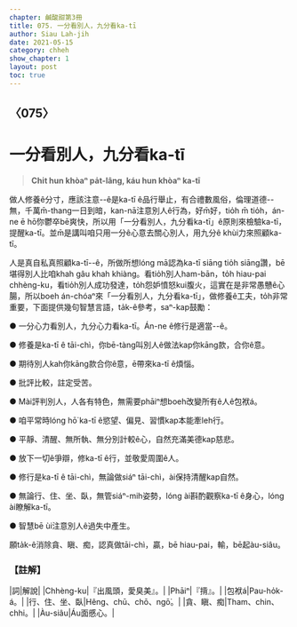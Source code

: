```yaml
---
chapter: 鹹酸甜第3冊
title: 075. 一分看別人，九分看ka-tī
author: Siau Lah-jih
date: 2021-05-15
category: chheh
show_chapter: 1
layout: post
toc: true
---
```


## 〈075〉
# 一分看別人，九分看ka-tī
> **Chi̍t hun khòaⁿ pa̍t-lâng, káu hun khòaⁿ ka-tī**
 
做人修養ê分寸，應該注意--ê是ka-tī ê品行舉止，有合禮數風俗，倫理道德--無，千萬m̄-thang一日到暗，kan-nā注意別人ê行為，好m̄好，tio̍h m̄ tio̍h，án-ne ē hō͘你鬱卒bē爽快，所以用「一分看別人，九分看ka-tī」ê原則來檢驗ka-tī，提醒ka-tī。並m̄是講叫咱只用一分ê心意去關心別人，用九分ê khùi力來照顧ka-tī。

人是真自私真照顧ka-tī--ê，所做所想lóng mā認為ka-tī siāng tio̍h siāng讚，bē堪得別人比咱khah gâu khah khiàng。看tio̍h別人ham-bān，to̍h hiau-pai chhèng-ku，看tio̍h別人成功發達，to̍h怨妒憤怒kui腹火，這實在是非常愚戇ê心腸，所以boeh án-chóaⁿ來「一分看別人，九分看ka-tī」，做修養ê工夫，to̍h非常重要，下面提供幾句智慧言語，ta̍k-ê參考，saⁿ-kap鼓勵：

● 一分心力看別人，九分心力看ka-tī。Án-ne ê修行是適當--ê。

● 修養是ka-tī ê tāi-chì，你bē-tàng叫別人ê做法kap你kāng款，合你ê意。

● 期待別人kah你kāng款合你ê意，ē帶來ka-tī ê煩惱。

● 批評比較，註定受苦。

● Mài評判別人，人各有特色，無需要phāiⁿ想boeh改變所有ê人ê包袱á。

● 咱平常時lóng hō͘ ka-tī ê慾望、偏見、習慣kap本能牽leh行。

● 平靜、清醒、無所執、無分別計較ê心，自然充滿美德kap慈悲。

● 放下一切ê爭辯，修ka-tī ê行，並敬愛周圍ê人。

● 修行是ka-tī ê tāi-chì，無論做siáⁿ tāi-chì，ài保持清醒kap自然。

● 無論行、住、坐、臥，無管siáⁿ-mih姿勢，lóng ài斟酌觀察ka-tī ê身心，lóng ài瞭解ka-tī。

● 智慧bē ùi注意別人ê過失中產生。

願ta̍k-ê消除貪、瞋、痴，認真做tāi-chì，贏，bē hiau-pai，輸，bē起àu-siâu。

 
### 【註解】

|詞|解說|
|Chhèng-ku|『出風頭，愛臭美』。|
|Phāiⁿ|『揹』。|
|包袱á|Pau-ho̍k-á。|
|行、住、坐、臥|Hêng、chū、chō、ngō͘。|
|貪、瞋、痴|Tham、chin、chhi。|
|Àu-siâu|Áu面慼心。|
